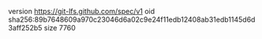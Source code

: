 version https://git-lfs.github.com/spec/v1
oid sha256:89b7648609a970c23046d6a02c9e24f11edb12408ab31edb1145d6d3aff252b5
size 7760
